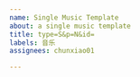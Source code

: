 ```yaml
---
name: Single Music Template
about: a single music template
title: type=S&p=N&id=
labels: 音乐
assignees: chunxiao01

---
```



